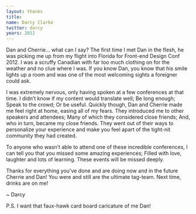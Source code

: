 ```yaml
---
layout: thanks
title: 
name: Darcy Clarke
twitter: darcy
years: 2012
---
```


Dan and Cherrie… what can I say? The first time I met Dan in the flesh, he was picking me up from my flight into Florida for Front-end Design Conf 2012. I was a scruffy Canadian with far too much clothing on for the weather and no clue where I was. If you know Dan, you know that his smile lights up a room and was one of the most welcoming sights a foreigner could ask.

I was extremely nervous, only having spoken at a few conferences at that time. I didn’t know if my content would translate well; Be long enough; Speak to the crowd; Or be useful. Quickly though, Dan and Cherrie made me feel right at home, easing all of my fears. They introduced me to other speakers and attendees; Many of which they considered close friends; And, who in turn, became my close friends. They went out of their ways to personalize your experience and make you feel apart of the tight-nit community they had created. 

To anyone who wasn’t able to attend one of these incredible conferences, I can tell you that you missed some amazing experiences; Filled with love, laughter and lots of learning. These events will be missed deeply. 

Thanks for everything you’ve done and are doing now and in the future Cherrie and Dan! You were and still are the ultimate tag-team. Next time, drinks are on me!

~ Darcy

P.S. I want that faux-hawk card board caricature of me Dan!